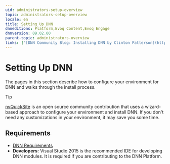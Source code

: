 ```yaml
---
uid: administrators-setup-overview
topic: administrators-setup-overview
locale: en
title: Setting Up DNN
dnneditions: Platform,Evoq Content,Evoq Engage
dnnversion: 09.02.00
parent-topic: administrators-overview
links: ["[DNN Community Blog: Installing DNN by Clinton Patterson](https://www.dnnsoftware.com/community-blog/cid/155070/installing-dnn)","[Setting up your DotNetNuke Module Development Environment by Chris Hammond](https://www.christoc.com/Tutorials/All-Tutorials/aid/1)"]
---
```


# Setting Up DNN

The pages in this section describe how to configure your environment for DNN and walks through the install process.

> [!TIP]
> [nvQuickSite](https://www.nvquicksite.com/) is an open source community contribution that uses a wizard-based approach to configure your environment and install DNN. If you don't need any customizations in your environment, it may save you some time.

## Requirements

*   [DNN Requirements](xref:requirements)
*   **Developers:** Visual Studio 2015 is the recommended IDE for developing DNN modules. It is required if you are contributing to the DNN Platform.
